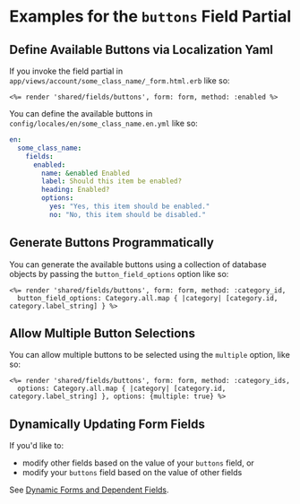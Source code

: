 # Examples for the `buttons` Field Partial

## Define Available Buttons via Localization Yaml

If you invoke the field partial in `app/views/account/some_class_name/_form.html.erb` like so:

```erb
<%= render 'shared/fields/buttons', form: form, method: :enabled %>
```

You can define the available buttons in `config/locales/en/some_class_name.en.yml` like so:

```yaml
en:
  some_class_name:
    fields:
      enabled:
        name: &enabled Enabled
        label: Should this item be enabled?
        heading: Enabled?
        options:
          yes: "Yes, this item should be enabled."
          no: "No, this item should be disabled."
```

## Generate Buttons Programmatically

You can generate the available buttons using a collection of database objects by passing the `button_field_options` option like so:

```erb
<%= render 'shared/fields/buttons', form: form, method: :category_id,
  button_field_options: Category.all.map { |category| [category.id, category.label_string] } %>
```

## Allow Multiple Button Selections

You can allow multiple buttons to be selected using the `multiple` option, like so:

```erb
<%= render 'shared/fields/buttons', form: form, method: :category_ids,
  options: Category.all.map { |category| [category.id, category.label_string] }, options: {multiple: true} %>
```

## Dynamically Updating Form Fields

If you'd like to:

* modify other fields based on the value of your `buttons` field, or
* modify your `buttons` field based on the value of other fields

See [Dynamic Forms and Dependent Fields](/docs/field-partials/dynamic-forms-dependent-fields.md).

